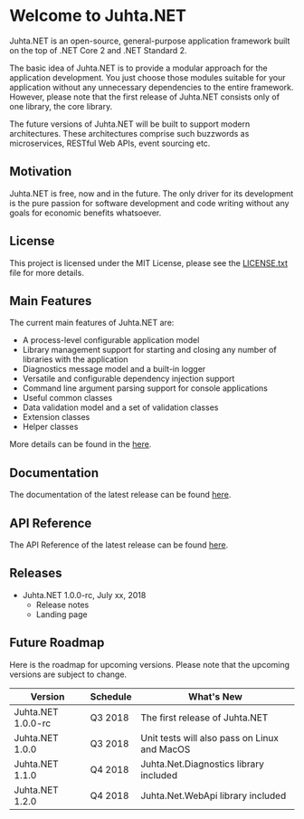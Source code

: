 # Welcome to Juhta.NET

Juhta.NET is an open-source, general-purpose application framework built on the top of .NET Core 2 and .NET Standard 2.

The basic idea of Juhta.NET is to provide a modular approach for the application development. You just choose those modules suitable for your application without any unnecessary dependencies to the entire framework. However, please note that the first release of Juhta.NET consists only of one library, the core library.

The future versions of Juhta.NET will be built to support modern architectures. These architectures comprise such buzzwords as microservices, RESTful Web APIs, event sourcing etc.

## Motivation

Juhta.NET is free, now and in the future. The only driver for its development is the pure passion for software development and code writing without any goals for economic benefits whatsoever.

## License

This project is licensed under the MIT License, please see the [LICENSE.txt](LICENSE.txt) file for more details.

## Main Features

The current main features of Juhta.NET are:

* A process-level configurable application model
* Library management support for starting and closing any number of libraries with the application
* Diagnostics message model and a built-in logger
* Versatile and configurable dependency injection support
* Command line argument parsing support for console applications
* Useful common classes
* Data validation model and a set of validation classes
* Extension classes
* Helper classes

More details can be found in the [here](http://jlahteen.github.io/juhta.net/latest/docs/main-namespaces.html).

## Documentation

The documentation of the latest release can be found [here](http://github.jlahteen.io/juhta.net/latest/docs).

## API Reference

The API Reference of the latest release can be found [here](http://github.jlahteen.io/juhta.net/latest/api).

## Releases

* Juhta.NET 1.0.0-rc, July xx, 2018
  * Release notes
  * Landing page

## Future Roadmap

Here is the roadmap for upcoming versions. Please note that the upcoming versions are subject to change.

| Version              | Schedule | What's New
|----------------------|----------|-----------
| Juhta.NET 1.0.0-rc   | Q3 2018  | The first release of Juhta.NET
| Juhta.NET 1.0.0      | Q3 2018  | Unit tests will also pass on Linux and MacOS
| Juhta.NET 1.1.0      | Q4 2018  | Juhta.Net.Diagnostics library included
| Juhta.NET 1.2.0      | Q4 2018  | Juhta.Net.WebApi library included
